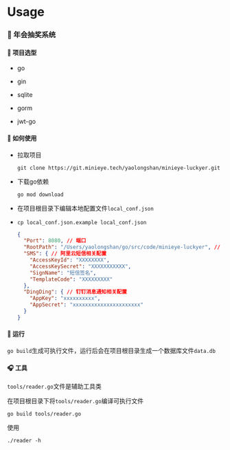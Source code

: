 # Usage

### 🥇 年会抽奖系统

#### 🐛 项目选型
- go

- gin

- sqlite

- gorm

- jwt-go


#### 🔧 如何使用

- 拉取项目

  `git clone https://git.minieye.tech/yaolongshan/minieye-luckyer.git`

- 下载go依赖

  `go mod download`

- 在项目根目录下编辑本地配置文件`local_conf.json`

- `cp local_conf.json.example local_conf.json`

  ```json
  {
    "Port": 8080, // 端口
    "RootPath": "/Users/yaolongshan/go/src/code/minieye-luckyer", // 项目根目录，最后面不需要带/
    "SMS": { // 阿里云短信相关配置
      "AccessKeyId": "XXXXXXXX",
      "AccessKeySecret": "XXXXXXXXXXX",
      "SignName": "短信签名",
      "TemplateCode": "XXXXXXXXX"
    },
    "DingDing": { // 钉钉消息通知相关配置
      "AppKey": "xxxxxxxxxx",
      "AppSecret": "xxxxxxxxxxxxxxxxxxxxxx"
    }
  }
  ```

#### 🐒 运行

`go build`生成可执行文件，运行后会在项目根目录生成一个数据库文件`data.db`

#### 🎧 工具

`tools/reader.go`文件是辅助工具类

在项目根目录下将`tools/reader.go`编译可执行文件

`go build tools/reader.go`

使用

`./reader -h`

